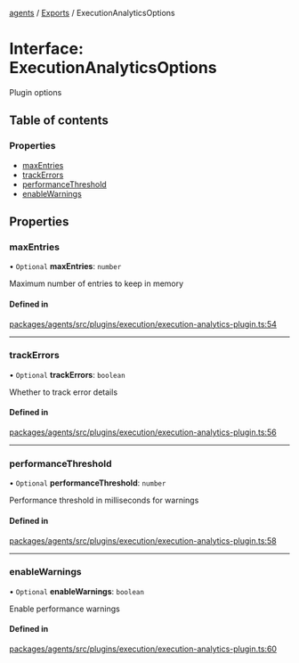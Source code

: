 <!-- 
 ⚠️  AUTO-GENERATED FILE - DO NOT EDIT MANUALLY
 This file is automatically generated by scripts/docs-generator.js
 To make changes, edit the source TypeScript files or update the generator script
-->

[agents](../../) / [Exports](../modules) / ExecutionAnalyticsOptions

# Interface: ExecutionAnalyticsOptions

Plugin options

## Table of contents

### Properties

- [maxEntries](ExecutionAnalyticsOptions#maxentries)
- [trackErrors](ExecutionAnalyticsOptions#trackerrors)
- [performanceThreshold](ExecutionAnalyticsOptions#performancethreshold)
- [enableWarnings](ExecutionAnalyticsOptions#enablewarnings)

## Properties

### maxEntries

• `Optional` **maxEntries**: `number`

Maximum number of entries to keep in memory

#### Defined in

[packages/agents/src/plugins/execution/execution-analytics-plugin.ts:54](https://github.com/woojubb/robota/blob/69cbf57340262bed3ca42ae6af241896c191a29c/packages/agents/src/plugins/execution/execution-analytics-plugin.ts#L54)

___

### trackErrors

• `Optional` **trackErrors**: `boolean`

Whether to track error details

#### Defined in

[packages/agents/src/plugins/execution/execution-analytics-plugin.ts:56](https://github.com/woojubb/robota/blob/69cbf57340262bed3ca42ae6af241896c191a29c/packages/agents/src/plugins/execution/execution-analytics-plugin.ts#L56)

___

### performanceThreshold

• `Optional` **performanceThreshold**: `number`

Performance threshold in milliseconds for warnings

#### Defined in

[packages/agents/src/plugins/execution/execution-analytics-plugin.ts:58](https://github.com/woojubb/robota/blob/69cbf57340262bed3ca42ae6af241896c191a29c/packages/agents/src/plugins/execution/execution-analytics-plugin.ts#L58)

___

### enableWarnings

• `Optional` **enableWarnings**: `boolean`

Enable performance warnings

#### Defined in

[packages/agents/src/plugins/execution/execution-analytics-plugin.ts:60](https://github.com/woojubb/robota/blob/69cbf57340262bed3ca42ae6af241896c191a29c/packages/agents/src/plugins/execution/execution-analytics-plugin.ts#L60)
